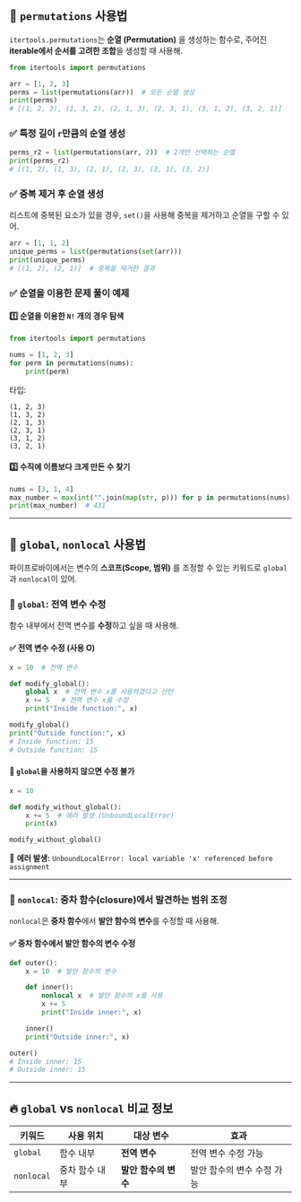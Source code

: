 
## 📌 `permutations` 사용법  
`itertools.permutations`는 **순열 (Permutation)** 을 생성하는 함수로, 주어진 **iterable에서 순서를 고려한 조합**을 생성할 때 사용해.

```python
from itertools import permutations

arr = [1, 2, 3]
perms = list(permutations(arr))  # 모든 순열 생성
print(perms)  
# [(1, 2, 3), (1, 3, 2), (2, 1, 3), (2, 3, 1), (3, 1, 2), (3, 2, 1)]
```

### ✅ 특정 길이 `r`만큼의 순열 생성
```python
perms_r2 = list(permutations(arr, 2))  # 2개만 선택하는 순열
print(perms_r2)
# [(1, 2), (1, 3), (2, 1), (2, 3), (3, 1), (3, 2)]
```

### ✅ 중복 제거 후 순열 생성
리스트에 중복된 요소가 있을 경우, `set()`을 사용해 중복을 제거하고 순열을 구할 수 있어.
```python
arr = [1, 1, 2]
unique_perms = list(permutations(set(arr)))
print(unique_perms)
# [(1, 2), (2, 1)]  # 중복을 제거한 결과
```

### ✅ 순열을 이용한 문제 풀이 예제
#### 1️⃣ 순열을 이용한 `N!` 개의 경우 탐색
```python
from itertools import permutations

nums = [1, 2, 3]
for perm in permutations(nums):
    print(perm)
```
타입:
```
(1, 2, 3)
(1, 3, 2)
(2, 1, 3)
(2, 3, 1)
(3, 1, 2)
(3, 2, 1)
```

#### 2️⃣ 수직에 이름보다 크게 만든 수 찾기
```python
nums = [3, 1, 4]
max_number = max(int("".join(map(str, p))) for p in permutations(nums))
print(max_number)  # 431
```

---

## 📌 `global`, `nonlocal` 사용법  
파이프로바이에서는 변수의 **스코프(Scope, 범위)** 를 조정할 수 있는 키워드로 `global`과 `nonlocal`이 있어.

### 🔹 `global`: 전역 변수 수정
함수 내부에서 전역 변수를 **수정**하고 싶을 때 사용해.

#### ✅ 전역 변수 수정 (사용 O)
```python
x = 10  # 전역 변수

def modify_global():
    global x  # 전역 변수 x를 사용하겠다고 선언
    x += 5   # 전역 변수 x를 수정
    print("Inside function:", x)

modify_global()
print("Outside function:", x)
# Inside function: 15
# Outside function: 15
```

#### 🚨 `global`을 사용하지 않으면 수정 불가
```python
x = 10

def modify_without_global():
    x += 5  # 에러 발생 (UnboundLocalError)
    print(x)

modify_without_global()
```
🚨 **에러 발생:** `UnboundLocalError: local variable 'x' referenced before assignment`

---

### 🔹 `nonlocal`: 중차 함수(closure)에서 발견하는 범위 조정  
`nonlocal`은 **중차 함수**에서 **발안 함수의 변수**를 수정할 때 사용해.

#### ✅ 중차 함수에서 발안 함수의 변수 수정
```python
def outer():
    x = 10  # 발안 함수의 변수

    def inner():
        nonlocal x  # 발안 함수의 x를 사용
        x += 5
        print("Inside inner:", x)

    inner()
    print("Outside inner:", x)

outer()
# Inside inner: 15
# Outside inner: 15
```

---

## 🔥 `global` vs `nonlocal` 비교 정보
| 키워드 | 사용 위치 | 대상 변수 | 효과 |
|--------|-----------|-----------|--------|
| `global` | 함수 내부 | **전역 변수** | 전역 변수 수정 가능 |
| `nonlocal` | 중차 함수 내부 | **발안 함수의 변수** | 발안 함수의 변수 수정 가능 |
